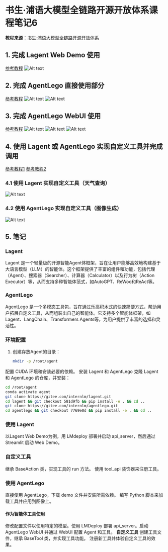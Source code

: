 #  书生·浦语大模型全链路开源开放体系课程笔记6
**教程来源**：[书生·浦语大模型全链路开源开放体系](https://github.com/InternLM/Tutorial/blob/camp2/agent/README.md)

## 1. 完成 Lagent Web Demo 使用
[参考教程](https://github.com/InternLM/Tutorial/blob/camp2/agent/lagent.md#1-lagent-web-demo)
![Alt text](./figures/6-t1-1.png)


## 2. 完成 AgentLego 直接使用部分
[参考教程](https://github.com/InternLM/Tutorial/blob/camp2/agent/agentlego.md#1-%E7%9B%B4%E6%8E%A5%E4%BD%BF%E7%94%A8-agentlego)
![Alt text](./figures/6-t2-1.png)
![Alt text](./figures/6-t2-2.png)


## 3. 完成 AgentLego WebUI 使用
[参考教程](https://github.com/InternLM/Tutorial/blob/camp2/agent/agentlego.md#2-%E4%BD%9C%E4%B8%BA%E6%99%BA%E8%83%BD%E4%BD%93%E5%B7%A5%E5%85%B7%E4%BD%BF%E7%94%A8)
![Alt text](./figures/6-t2-3.png)
![Alt text](./figures/6-t2-4.png)
![Alt text](./figures/6-t2-5.png)


## 4. 使用 Lagent 或 AgentLego 实现自定义工具并完成调用
[参考教程1](https://github.com/InternLM/Tutorial/blob/camp2/agent/lagent.md#2-%E7%94%A8-lagent-%E8%87%AA%E5%AE%9A%E4%B9%89%E5%B7%A5%E5%85%B7)
[参考教程2](https://github.com/InternLM/Tutorial/blob/camp2/agent/agentlego.md#3-%E7%94%A8-agentlego-%E8%87%AA%E5%AE%9A%E4%B9%89%E5%B7%A5%E5%85%B7)

### 4.1 使用 Lagent 实现自定义工具（天气查询）
![Alt text](./figures/6-t4_1-1.png)

### 4.2 使用 AgentLego 实现自定义工具（图像生成）
![Alt text](./figures/6-t4_2-1.png)


## 5. 笔记
### Lagent
Lagent 是一个轻量级的开源智能Agent体框架，旨在让用户能够高效地构建基于大语言模型（LLM）的智能体。这个框架提供了丰富的组件和功能，包括代理（Agent）、搜索器（Searcher）、计算器（Calculator）以及行为树（Action Executor）等，从而支持多种智能体范式，如AutoGPT、ReWoo和ReAct等。

### AgentLego
AgentLego 是一个多模态工具包，旨在通过乐高积木式的快速简便方式，帮助用户拓展自定义工具，从而组装出自己的智能体。它支持多个智能体框架，如Lagent、LangChain、Transformers Agents等，为用户提供了丰富的选择和灵活性。

### 环境配置
1. 创建存放Agent的目录：
   ```bash
   mkdir -p /root/agent
   ```
配置 CUDA 环境和安装必要的依赖。
安装 Lagent 和 AgentLego
克隆 Lagent 和 AgentLego 的仓库，并安装：
```bash
cd /root/agent
conda activate agent
git clone https://gitee.com/internlm/lagent.git
cd lagent && git checkout 581d9fb && pip install -e . && cd ..
git clone https://gitee.com/internlm/agentlego.git
cd agentlego && git checkout 7769e0d && pip install -e . && cd ..
```
### 使用 Lagent
以Lagent Web Demo为例，用 LMdeploy 部署并启动 api_server，然后通过 Streamlit 启动 Web Demo。

### 自定义工具
继承 BaseAction 类，实现工具的 run 方法。
使用 tool_api 装饰器来注册工具。

### 使用 AgentLego
直接使用 AgentLego，下载 demo 文件并安装所需依赖。
编写 Python 脚本来加载工具并应用到图像上。

#### 作为智能体工具使用
修改配置文件以使用特定的模型。使用 LMDeploy 部署 api_server。启动 AgentLego WebUI 并通过 WebUI 配置 Agent 和工具。
**自定义工具**
创建工具文件，继承 BaseTool 类，并实现工具功能。
注册新工具并体验自定义工具的效果。